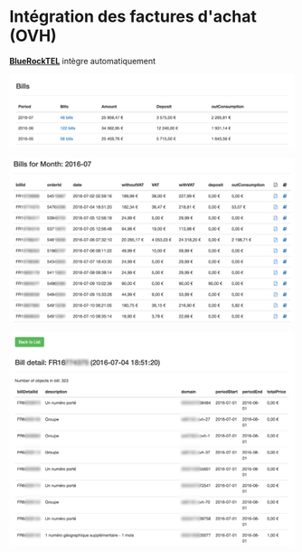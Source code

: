 # Intégration des factures d'achat \(OVH\)

**[BlueRockTEL](http://bluerocktel.com/)** intègre automatiquement 

![](/assets/bills.png)

![](/assets/billsForMonth.png)

![](/assets/billDetail.png)

